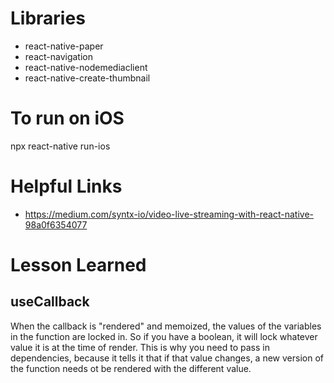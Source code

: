 
# Libraries

* react-native-paper
* react-navigation
* react-native-nodemediaclient
* react-native-create-thumbnail


# To run on iOS

npx react-native run-ios




# Helpful Links
* https://medium.com/syntx-io/video-live-streaming-with-react-native-98a0f6354077


# Lesson Learned

## useCallback
When the callback is "rendered" and memoized, the values of the variables in the function are locked in.  So if you have a boolean, it will lock whatever value it is at the time of render.  This is why you need to pass in dependencies, because it tells it that if that value changes, a new version of the function needs ot be rendered with the different value.